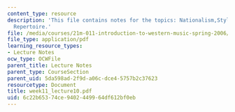 ```yaml
---
content_type: resource
description: 'This file contains notes for the topics: Nationalism,Style Characteristics,
  Repertoire.'
file: /media/courses/21m-011-introduction-to-western-music-spring-2006/6c22b65374ce9402449964df612bf0eb_week11_lecture10.pdf
file_type: application/pdf
learning_resource_types:
- Lecture Notes
ocw_type: OCWFile
parent_title: Lecture Notes
parent_type: CourseSection
parent_uid: 5da598ad-2f9d-a06c-dce4-5757b2c37623
resourcetype: Document
title: week11_lecture10.pdf
uid: 6c22b653-74ce-9402-4499-64df612bf0eb
---
```

